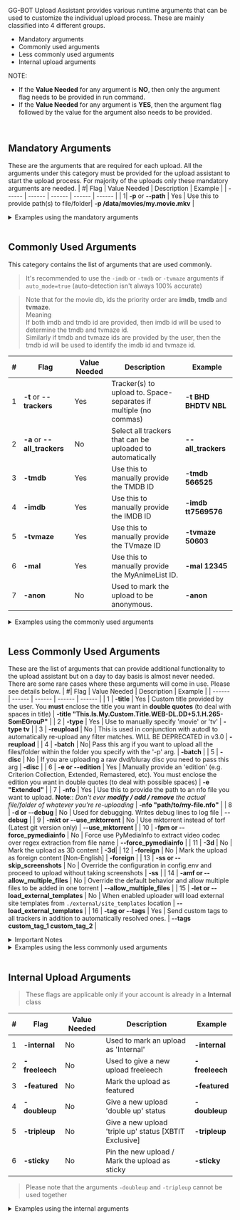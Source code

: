 GG-BOT Upload Assistant provides various runtime arguments that can be used to customize the individual upload process. These are mainly classified into 4 different groups.
- Mandatory arguments
- Commonly used arguments
- Less commonly used arguments
- Internal upload arguments

NOTE:
* If the **Value Needed** for any argument is **NO**, then only the argument flag needs to be provided in run command.
* If the **Value Needed** for any argument is **YES**, then the argument flag followed by the value for the argument also needs to be provided.

<br>

## Mandatory Arguments
These are the arguments that are required for each upload. All the arguments under this category must be provided for the upload assistant to start the upload process. For majority of the uploads only these mandatory arguments are needed.
| #| Flag | Value Needed | Description | Example |
| ------ | ------ | ------ | ------ | ------ |
| 1| **-p** or **--path** | Yes | Use this to provide path(s) to file/folder| **-p /data/movies/my.movie.mkv** |

<details><summary>Examples using the mandatory arguments</summary>

Upload a torrent to trackers ATH and BLU: The tracker acronyms **ATH** and **BLU** needs to be provided after mentioning the **-t** tag
```
docker run --rm -it --env-file config.env -v /movies:/movies noobmaster669/gg-bot-uploader:latest -t ATH BLU -p "/movies/my.movie.mkv"
```
or
```
docker run --rm -it --env-file config.env -v /movies:/movies noobmaster669/gg-bot-uploader:latest --trackers ATH BLU -p "/movies/my.movie.mkv"
```

Upload a movie my.movie.new.mkv to tracker TSP: The file that needs the be uploads needs to be provided as the value for arguments -p. Please note that it is recommended to provide the --path arguments inside double quotes (") to accomodate for spaces and special characters.
```
docker run --rm -it --env-file config.env -v /movies:/movies noobmaster669/gg-bot-uploader:latest -t ATH BLU -p "/movies/my.movie.new.mkv"
```
or
```
docker run --rm -it --env-file config.env -v /movies:/movies noobmaster669/gg-bot-uploader:latest --trackers ATH BLU --path "/movies/my.movie.mkv"
```

Upload a movie my.movie.new.mkv to the default trackers: When the `-t` or `--tracker` argument is not provided then, the default trackers will be taken from the `default_trackers_list` present in the config.env file.
```
docker run --rm -it --env-file config.env -v /movies:/movies noobmaster669/gg-bot-uploader:latest --path "/movies/my.movie.mkv"
```
</details>

<br>

## Commonly Used Arguments
This category contains the list of arguments that are used commonly.

> It's recommended to use the `-imdb` or `-tmdb` or `-tvmaze` arguments if `auto_mode=true` (auto-detection isn't always 100% accurate)

> Note that for the movie db, ids the priority order are **imdb**, **tmdb** and **tvmaze**. <br>
> Meaning <br>
> If both imdb and tmdb id are provided, then imdb id will be used to determine the tmdb and tvmaze id. <br>
> Similarly if tmdb and tvmaze ids are provided by the user, then the tmdb id will be used to identify the imdb id and tvmaze id.

| #| Flag | Value Needed | Description | Example |
| ------ | ------ | ------ | ------ | ------ |
| 1 | **-t** or **--trackers** | Yes | Tracker(s) to upload to. Space-separates if multiple (no commas)| **-t BHD BHDTV NBL** |
| 2 | **-a** or **--all_trackers** | No | Select all trackers that can be uploaded to automatically | **--all_trackers** |
| 3 | **-tmdb** | Yes | Use this to manually provide the TMDB ID | **-tmdb 566525** |
| 4 | **-imdb** | Yes | Use this to manually provide the IMDB ID | **-imdb tt7569576** |
| 5 | **-tvmaze** | Yes | Use this to manually provide the TVmaze ID | **-tvmaze 50603** |
| 6 | **-mal** | Yes | Use this to manually provide the MyAnimeList ID. | **-mal 12345** |
| 7 | **-anon** | No | Used to mark the upload to be anonymous. | **-anon** |
<details><summary>Examples using the commonly used arguments</summary>

Upload a movie my.movie.new.mkv to all the possible trackers: To upload to all the trackers, simply add the `-a` or `--all_trackers` argument to the run command. The uploader will automatically select all the trackers that have been configured properly.
```
docker run --rm -it --env-file config.env -v /movies:/movies noobmaster669/gg-bot-uploader:latest -a --path "/movies/my.movie.mkv"
```
or
```
docker run --rm -it --env-file config.env -v /movies:/movies noobmaster669/gg-bot-uploader:latest --all_trackers --path "/movies/my.movie.mkv"
```

Upload a show anonymously to trackers: THe **-anon** flag needs to be provided to the run command.
```
docker run --rm -it --env-file config.env -v /movies:/movies noobmaster669/gg-bot-uploader:latest -t BLU -p "/movies/my.movie.mkv" -anon
```

Specify the IMDB ID for an upload. If any of the imdb, tmdb or tvmaze ids are provided then the upload assistant will not search tmdb to find out the id, the user provided id will be used in the upload process. The below example shows providing the database ids as arguments to the run command.
```
docker run --rm -it --env-file config.env -v /movies:/movies noobmaster669/gg-bot-uploader:latest -t BLU -p "/movies/my.movie.mkv" -imdb tt10767168
```
```
docker run --rm -it --env-file config.env -v /movies:/movies noobmaster669/gg-bot-uploader:latest -t BLU -p "/movies/my.movie.mkv" -tmdb 617708
```
```
docker run --rm -it --env-file config.env -v /movies:/movies noobmaster669/gg-bot-uploader:latest -t BLU -p "/movies/my.tv.show.mkv" -tvmaze 50603
```
Please note that more than one id can be provided as the run arguments. In such cases the highest preference will be given to the IMDB ID, followed by TMDB ID and the lower priority id is TVmaze ID.
```
docker run --rm -it --env-file config.env -v /movies:/movies noobmaster669/gg-bot-uploader:latest -t BLU -p "/movies/my.movie.mkv" -imdb tt10767168 -tmdb 617708
```
</details>

<br>

## Less Commonly Used Arguments
These are the list of arguments that can provide additional functionality to the upload assistant but on a day to day basis is almost never needed.
There are some rare cases where these arguments will come in use. Please see details below.
| #| Flag | Value Needed | Description | Example |
| ------ | ------ | ------ | ------ | ------ |
| 1 | **-title** | Yes | Custom title provided by the user. You **must** enclose the title you want in **double quotes** (to deal with spaces in title) | **-title "This.Is.My.Custom.Title.WEB-DL.DD+5.1.H.265-SomEGrouP"** |
| 2 | **-type** | Yes | Use to manually specify 'movie' or 'tv' | **-type tv** |
| 3 | **-reupload** | No | This is used in conjunction with autodl to automatically re-upload any filter matches. WILL BE DEPRECATED in v3.0 | **-reupload** |
| 4 | **-batch** | No| Pass this arg if you want to upload all the files/folder within the folder you specify with the '-p' arg. | **-batch** |
| 5 | **-disc** | No | If you are uploading a raw dvd/bluray disc you need to pass this arg | **-disc** |
| 6 | **-e or --edition** | Yes | Manually provide an 'edition' (e.g. Criterion Collection, Extended, Remastered, etc). You must enclose the edition you want in double quotes (to deal with possible spaces) | **-e "Extended"** |
| 7 | **-nfo** | Yes | Use this to provide the path to an nfo file you want to upload. **Note**:: *Don't ever **modify / add / remove** the actual file/folder of whatever you're re-uploading* | **-nfo "path/to/my-file.nfo"** |
| 8 | **-d or --debug** | No | Used for debugging. Writes debug lines to log file | **--debug** |
| 9 | **-mkt or --use_mktorrent** | No | Use mktorrent instead of torf (Latest git version only) | **--use_mktorrent** |
| 10 | **-fpm or --force_pymediainfo** | No | Force use PyMediaInfo to extract video codec over regex extraction from file name | **--force_pymediainfo** |
| 11 | **-3d** | No | Mark the upload as 3D content | **-3d**|
| 12 | **-foreign** | No | Mark the upload as foreign content [Non-English] | **-foreign** |
| 13 | **-ss or --skip_screenshots** | No | Override the configuration in config.env and proceed to upload without taking screenshots | **-ss** |
| 14 | **-amf or --allow_multiple_files** | No | Override the default behavior and allow multiple files to be added in one torrent | **--allow_multiple_files** |
| 15 | **-let or --load_external_templates** | No | When enabled uploader will load external site templates from `./external/site_templates` location | **--load_external_templates** |
| 16 | **-tag or --tags** | Yes | Send custom tags to all trackers in addition to automatically resolved ones. | **--tags custom_tag_1 custom_tag_2** |

<details><summary>Important Notes</summary>

* `-batch` :track_next:  The requirements for `-batch`  argument to work are:
    * Pass the path to a **folder** (<u>not an individual file</u>) with `--path`
    * Need to have **more than 1** file / folder in the specified directory

* `-disc` :track_next:  `*.iso` bluray files are not currently supported, only `/BDMV/STREAM/` *"structured"* directories are.

</details>

<details><summary>Examples using the less commonly used arguments</summary>

Upload a full disk to trackers
```
docker run --rm -it --env-file config.env -v /movies:/movies noobmaster669/gg-bot-uploader:latest -t BLU -p "/movies/my.movie.with.bdstream/" -disc
```

Use `mktorrent` to generate torrent and use `pymediainfo` to extract video codec
```
docker run --rm -it --env-file config.env -v /movies:/movies noobmaster669/gg-bot-uploader:latest -t BLU -p "/movies/my.movie.mkv" -fpm -mkt
```
</details>

<br>

## Internal Upload Arguments
> These flags are applicable only if your account is already in a **Internal** class

| #| Flag | Value Needed | Description | Example |
| ------ | ------ | ------ | ------ | ------ |
| 1| **-internal** | No| Used to mark an upload as 'Internal' | **-internal** |
| 2| **-freeleech** | No| Used to give a new upload freeleech | **-freeleech** |
| 3| **-featured** | No| Mark the upload as featured | **-featured** |
| 4| **-doubleup** | No| Give a new upload 'double up' status | **-doubleup** |
| 5| **-tripleup** | No| Give a new upload 'triple up' status [XBTIT Exclusive] | **-tripleup** |
| 6| **-sticky** | No| Pin the new upload / Mark the upload as sticky | **-sticky** |

> Please note that the arguments `-doubleup` and `-tripleup` cannot be used together

<details><summary>Examples using the internal arguments</summary>

Mark an upload as internal

```
docker run --rm -it --env-file config.env -v /movies:/movies noobmaster669/gg-bot-uploader:latest -t BLU -p "/movies/my.movie.mkv" -internal
```

Mark an upload as internal and grant it double upload status

```
docker run --rm -it --env-file config.env -v /movies:/movies noobmaster669/gg-bot-uploader:latest -t BLU -p "/movies/my.movie.mkv" -internal -doubleup
```
</details>

<br>